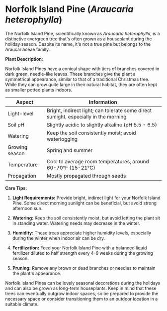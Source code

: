 # **Norfolk Island Pine** (_Araucaria heterophylla_)

The Norfolk Island Pine, scientifically known as _Araucaria heterophylla_, is a distinctive evergreen tree that's often grown as a houseplant during the holiday season. Despite its name, it's not a true pine but belongs to the Araucariaceae family.

**Plant Description:**

Norfolk Island Pines have a conical shape with tiers of branches covered in dark green, needle-like leaves. These branches give the plant a symmetrical appearance, similar to that of a traditional Christmas tree. While they can grow quite large in their natural habitat, they are often kept as smaller potted plants indoors.

| Aspect         | Information                                                                          |
| -------------- | ------------------------------------------------------------------------------------ |
| Light-level    | Bright, indirect light; can tolerate some direct sunlight, especially in the morning |
| Soil pH        | Slightly acidic to slightly alkaline (pH 5.5 - 6.5)                                  |
| Watering       | Keep the soil consistently moist; avoid waterlogging                                 |
| Growing season | Spring and summer                                                                    |
| Temperature    | Cool to average room temperatures, around 60-70°F (15-21°C)                          |
| Propagation    | Mostly propagated through seeds                                                      |

**Care Tips:**

1. **Light Requirements:** Provide bright, indirect light for your Norfolk Island Pine. Some direct morning sunlight can be beneficial, but avoid strong afternoon sun.

2. **Watering:** Keep the soil consistently moist, but avoid letting the plant sit in standing water. Watering needs may decrease in the winter.

3. **Humidity:** These trees appreciate higher humidity levels, especially during the winter when indoor air can be dry.

4. **Fertilization:** Feed your Norfolk Island Pine with a balanced liquid fertilizer diluted to half strength every 4-6 weeks during the growing season.

5. **Pruning:** Remove any brown or dead branches or needles to maintain the plant's appearance.

Norfolk Island Pines can be lovely seasonal decorations during the holidays and can also be grown as long-term houseplants. Keep in mind that these trees can eventually outgrow indoor spaces, so be prepared to provide the necessary space or consider transitioning them to an outdoor location in a suitable climate.
